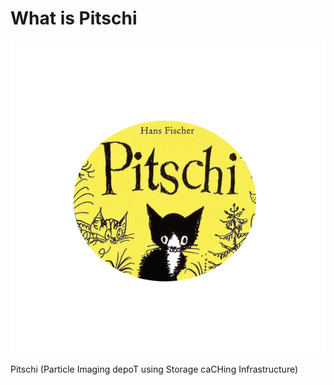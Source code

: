 #  What is Pitschi

![image](images/pitschi.png)

Pitschi (Particle Imaging depoT using Storage caCHing Infrastructure) 